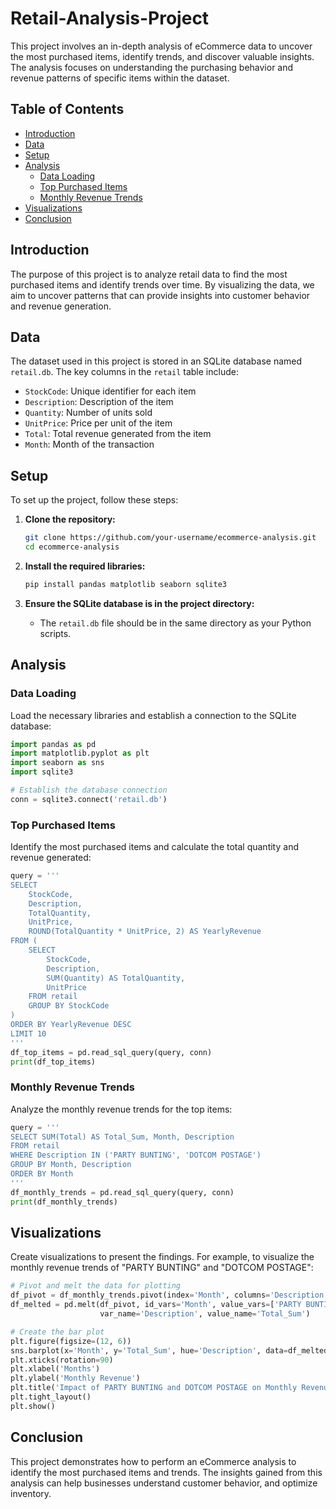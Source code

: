 # Retail-Analysis-Project

This project involves an in-depth analysis of eCommerce data to uncover the most purchased items, identify trends, and discover valuable insights. The analysis focuses on understanding the purchasing behavior and revenue patterns of specific items within the dataset.

## Table of Contents

- [Introduction](#introduction)
- [Data](#data)
- [Setup](#setup)
- [Analysis](#analysis)
  - [Data Loading](#data-loading)
  - [Top Purchased Items](#top-purchased-items)
  - [Monthly Revenue Trends](#monthly-revenue-trends)
- [Visualizations](#visualizations)
- [Conclusion](#conclusion)

## Introduction

The purpose of this project is to analyze retail data to find the most purchased items and identify trends over time. By visualizing the data, we aim to uncover patterns that can provide insights into customer behavior and revenue generation.

## Data

The dataset used in this project is stored in an SQLite database named `retail.db`. The key columns in the `retail` table include:

- `StockCode`: Unique identifier for each item
- `Description`: Description of the item
- `Quantity`: Number of units sold
- `UnitPrice`: Price per unit of the item
- `Total`: Total revenue generated from the item
- `Month`: Month of the transaction

## Setup

To set up the project, follow these steps:

1. **Clone the repository:**

   ```bash
   git clone https://github.com/your-username/ecommerce-analysis.git
   cd ecommerce-analysis
   ```

2. **Install the required libraries:**

   ```bash
   pip install pandas matplotlib seaborn sqlite3
   ```

3. **Ensure the SQLite database is in the project directory:**

   - The `retail.db` file should be in the same directory as your Python scripts.

## Analysis

### Data Loading

Load the necessary libraries and establish a connection to the SQLite database:

```python
import pandas as pd
import matplotlib.pyplot as plt
import seaborn as sns
import sqlite3

# Establish the database connection
conn = sqlite3.connect('retail.db')
```

### Top Purchased Items

Identify the most purchased items and calculate the total quantity and revenue generated:

```python
query = '''
SELECT 
    StockCode,
    Description,
    TotalQuantity,
    UnitPrice,
    ROUND(TotalQuantity * UnitPrice, 2) AS YearlyRevenue
FROM (
    SELECT 
        StockCode,
        Description,
        SUM(Quantity) AS TotalQuantity,
        UnitPrice
    FROM retail
    GROUP BY StockCode
)
ORDER BY YearlyRevenue DESC
LIMIT 10
'''
df_top_items = pd.read_sql_query(query, conn)
print(df_top_items)
```

### Monthly Revenue Trends

Analyze the monthly revenue trends for the top items:

```python
query = '''
SELECT SUM(Total) AS Total_Sum, Month, Description 
FROM retail 
WHERE Description IN ('PARTY BUNTING', 'DOTCOM POSTAGE') 
GROUP BY Month, Description
ORDER BY Month
'''
df_monthly_trends = pd.read_sql_query(query, conn)
print(df_monthly_trends)
```

## Visualizations

Create visualizations to present the findings. For example, to visualize the monthly revenue trends of "PARTY BUNTING" and "DOTCOM POSTAGE":

```python
# Pivot and melt the data for plotting
df_pivot = df_monthly_trends.pivot(index='Month', columns='Description', values='Total_Sum').reset_index()
df_melted = pd.melt(df_pivot, id_vars='Month', value_vars=['PARTY BUNTING', 'DOTCOM POSTAGE'], 
                    var_name='Description', value_name='Total_Sum')

# Create the bar plot
plt.figure(figsize=(12, 6))
sns.barplot(x='Month', y='Total_Sum', hue='Description', data=df_melted)
plt.xticks(rotation=90)
plt.xlabel('Months')
plt.ylabel('Monthly Revenue')
plt.title('Impact of PARTY BUNTING and DOTCOM POSTAGE on Monthly Revenue')
plt.tight_layout()
plt.show()
```

## Conclusion

This project demonstrates how to perform an eCommerce analysis to identify the most purchased items and trends. The insights gained from this analysis can help businesses understand customer behavior, and optimize inventory.
